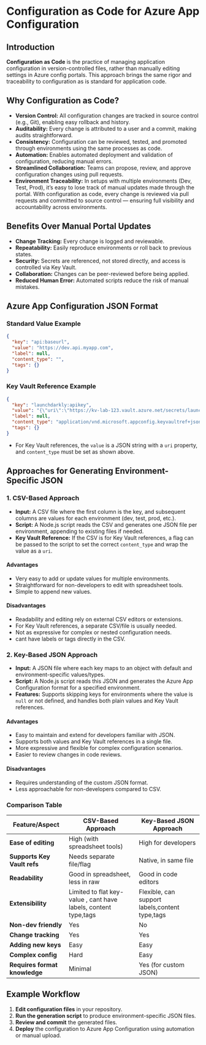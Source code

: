 # Configuration as Code for Azure App Configuration

## Introduction

**Configuration as Code** is the practice of managing application configuration in version-controlled files, rather than manually editing settings in Azure config portals. This approach brings the same rigor and traceability to configuration as is standard for application code.

## Why Configuration as Code?

- **Version Control:** All configuration changes are tracked in source control (e.g., Git), enabling easy rollback and history.
- **Auditability:** Every change is attributed to a user and a commit, making audits straightforward.
- **Consistency:** Configuration can be reviewed, tested, and promoted through environments using the same processes as code.
- **Automation:** Enables automated deployment and validation of configuration, reducing manual errors.
- **Streamlined Collaboration:** Teams can propose, review, and approve configuration changes using pull requests.
- **Environment Traceability:** In setups with multiple environments (Dev, Test, Prod), it’s easy to lose track of manual updates made through the portal. With configuration as code, every change is reviewed via pull requests and committed to source control — ensuring full visibility and accountability across environments.

## Benefits Over Manual Portal Updates

- **Change Tracking:** Every change is logged and reviewable.
- **Repeatability:** Easily reproduce environments or roll back to previous states.
- **Security:** Secrets are referenced, not stored directly, and access is controlled via Key Vault.
- **Collaboration:** Changes can be peer-reviewed before being applied.
- **Reduced Human Error:** Automated scripts reduce the risk of manual mistakes.

## Azure App Configuration JSON Format

### Standard Value Example

```json
{
  "key": "api:baseurl",
  "value": "https://dev.api.myapp.com",
  "label": null,
  "content_type": "",
  "tags": {}
}
```

### Key Vault Reference Example

```json
{
  "key": "launchdarkly:apikey",
  "value": "{\"uri\":\"https://kv-lab-123.vault.azure.net/secrets/launchdarkly\"}",
  "label": null,
  "content_type": "application/vnd.microsoft.appconfig.keyvaultref+json;charset=utf-8",
  "tags": {}
}
```

- For Key Vault references, the `value` is a JSON string with a `uri` property, and `content_type` must be set as shown above.

## Approaches for Generating Environment-Specific JSON

### 1. CSV-Based Approach

- **Input:** A CSV file where the first column is the key, and subsequent columns are values for each environment (dev, test, prod, etc.).
- **Script:** A Node.js script reads the CSV and generates one JSON file per environment, appending to existing files if needed.
- **Key Vault Reference:** If the CSV is for Key Vault references, a flag can be passed to the script to set the correct `content_type` and wrap the value as a `uri`.

#### Advantages
- Very easy to add or update values for multiple environments.
- Straightforward for non-developers to edit with spreadsheet tools.
- Simple to append new values.

#### Disadvantages
- Readability and editing rely on external CSV editors or extensions.
- For Key Vault references, a separate CSV/file is usually needed.
- Not as expressive for complex or nested configuration needs.
- cant have labels or tags directly in the CSV.

### 2. Key-Based JSON Approach

- **Input:** A JSON file where each key maps to an object with default and environment-specific values/types.
- **Script:** A Node.js script reads this JSON and generates the Azure App Configuration format for a specified environment.
- **Features:** Supports skipping keys for environments where the value is `null` or not defined, and handles both plain values and Key Vault references.

#### Advantages
- Easy to maintain and extend for developers familiar with JSON.
- Supports both values and Key Vault references in a single file.
- More expressive and flexible for complex configuration scenarios.
- Easier to review changes in code reviews.

#### Disadvantages
- Requires understanding of the custom JSON format.
- Less approachable for non-developers compared to CSV.

### Comparison Table

| Feature/Aspect                | CSV-Based Approach                  | Key-Based JSON Approach         |
|-------------------------------|-------------------------------------|---------------------------------|
| **Ease of editing**           | High (with spreadsheet tools)       | High for developers             |
| **Supports Key Vault refs**   | Needs separate file/flag            | Native, in same file            |
| **Readability**               | Good in spreadsheet, less in raw    | Good in code editors            |
| **Extensibility**             | Limited to flat key-value , cant have labels, content type,tags       | Flexible, can support labels,content type,tags  |
| **Non-dev friendly**          | Yes                                 | No                              |
| **Change tracking**           | Yes                                 | Yes                             |
| **Adding new keys**           | Easy                                | Easy                            |
| **Complex config**            | Hard                                | Easy                            |
| **Requires format knowledge** | Minimal                             | Yes (for custom JSON)           |

## Example Workflow

1. **Edit configuration files** in your repository.
2. **Run the generation script** to produce environment-specific JSON files.
3. **Review and commit** the generated files.
4. **Deploy** the configuration to Azure App Configuration using automation or manual upload.



